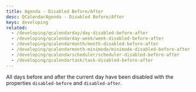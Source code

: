 ```yaml
---
title: Agenda - Disabled Before/After
desc: QCalendarAgenda - Disabled Before/After
keys: developing
related:
  - /developing/qcalendarday/day-disabled-before-after
  - /developing/qcalendarday-week/week-disabled-before-after
  - /developing/qcalendarmonth/month-disabled-before-after
  - /developing/qcalendarmonth-minimode/minimode-disabled-before-after
  - /developing/qcalendarscheduler/scheduler-disabled-before-after
  - /developing/qcalendartask/task-disabled-before-after
---
```

All days before and after the current day have been disabled with the properties `disabled-before` and `disabled-after`.

<example-viewer
  title="Disabled Before/After"
  file="AgendaDisabledBeforeAfter"
  codepen-title="QCalendarAgenda"
/>
